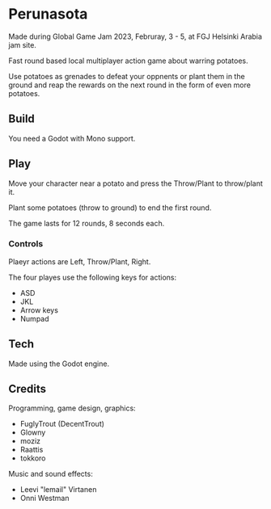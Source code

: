 # Perunasota

Made during Global Game Jam 2023, Februray, 3 - 5, at FGJ Helsinki Arabia jam site.

Fast round based local multiplayer action game about warring potatoes.

Use potatoes as grenades to defeat your oppnents or plant them in the ground and reap the rewards on the next round in the form of even more potatoes.


## Build

You need a Godot with Mono support.


## Play

Move your character near a potato and press the Throw/Plant to throw/plant it.

Plant some potatoes (throw to ground) to end the first round.

The game lasts for 12 rounds, 8 seconds each.


### Controls

Plaeyr actions are Left, Throw/Plant, Right.

The four playes use the following keys for actions:
- ASD
- JKL
- Arrow keys
- Numpad


## Tech

Made using the Godot engine.


## Credits

Programming, game design, graphics:
- FuglyTrout (DecentTrout)
- Glowny
- moziz
- Raattis
- tokkoro

Music and sound effects:
- Leevi "lemail" Virtanen
- Onni Westman
